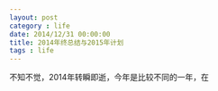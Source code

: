 ```yaml
---
layout: post
category : life
date: 2014/12/31 00:00:00 
title: 2014年终总结与2015年计划
tags : life
---
```


不知不觉，2014年转瞬即逝，今年是比较不同的一年，在

